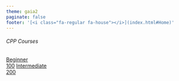 ```yaml
---
theme: gaia2
paginate: false
footer: '[<i class="fa-regular fa-house"></i>](index.html#Home)'
---
```


<!-- _class: lead -->

###### CPP Courses

<div class="dashboard-tiles">
  <a class="tile-link" href="ops/git/100/index.html">Beginner<br>100</a>
  <a class="tile-link" href="ops/git/200/index.html">Intermediate<br>200</a>
</div>
